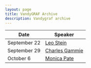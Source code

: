 ```yaml
---
layout: page
title: VandyGRAF Archive 
description: Vandygraf archive 
---
```


| Date         | Speaker                              |
|--------------|--------------------------------------|
| September 22 | <a href="/leo-stein"> Leo Stein </a> |
| September 29 | <a href="/charles-gammie"> Charles Gammie </a> |
| October 6 | <a href="/monica-pate"> Monica Pate </a> |
